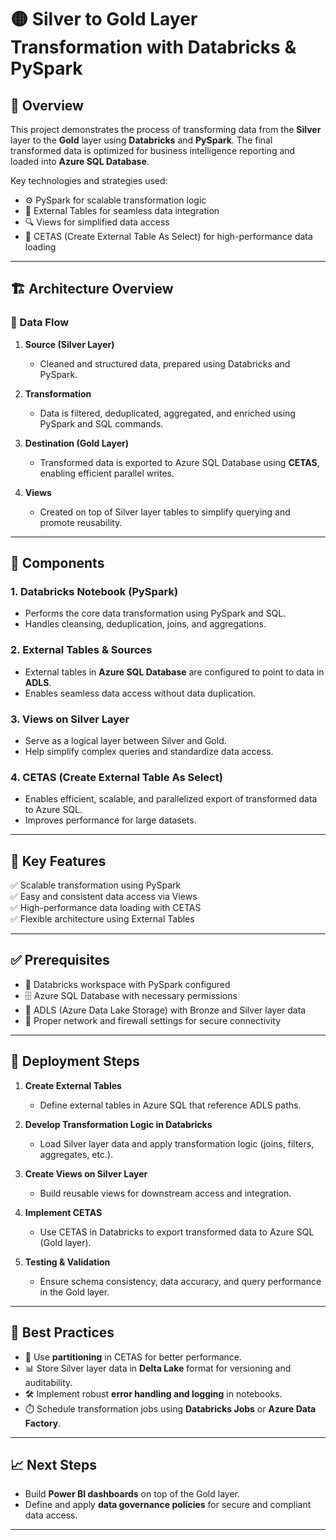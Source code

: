 # 🟡 Silver to Gold Layer Transformation with Databricks & PySpark

## 📌 Overview

This project demonstrates the process of transforming data from the **Silver** layer to the **Gold** layer using **Databricks** and **PySpark**. The final transformed data is optimized for business intelligence reporting and loaded into **Azure SQL Database**.

Key technologies and strategies used:
- ⚙️ PySpark for scalable transformation logic  
- 📂 External Tables for seamless data integration  
- 🔍 Views for simplified data access  
- 🚀 CETAS (Create External Table As Select) for high-performance data loading

---

## 🏗️ Architecture Overview

### 🔄 Data Flow

1. **Source (Silver Layer)**  
   - Cleaned and structured data, prepared using Databricks and PySpark.

2. **Transformation**  
   - Data is filtered, deduplicated, aggregated, and enriched using PySpark and SQL commands.

3. **Destination (Gold Layer)**  
   - Transformed data is exported to Azure SQL Database using **CETAS**, enabling efficient parallel writes.

4. **Views**  
   - Created on top of Silver layer tables to simplify querying and promote reusability.

---

## 🔧 Components

### 1. Databricks Notebook (PySpark)
- Performs the core data transformation using PySpark and SQL.
- Handles cleansing, deduplication, joins, and aggregations.

### 2. External Tables & Sources
- External tables in **Azure SQL Database** are configured to point to data in **ADLS**.
- Enables seamless data access without data duplication.

### 3. Views on Silver Layer
- Serve as a logical layer between Silver and Gold.
- Help simplify complex queries and standardize data access.

### 4. CETAS (Create External Table As Select)
- Enables efficient, scalable, and parallelized export of transformed data to Azure SQL.
- Improves performance for large datasets.

---

## 🌟 Key Features

✅ Scalable transformation using PySpark  
✅ Easy and consistent data access via Views  
✅ High-performance data loading with CETAS  
✅ Flexible architecture using External Tables  

---

## ✅ Prerequisites

- 🧠 Databricks workspace with PySpark configured  
- 🗄️ Azure SQL Database with necessary permissions  
- 📁 ADLS (Azure Data Lake Storage) with Bronze and Silver layer data  
- 🔐 Proper network and firewall settings for secure connectivity  

---

## 🚀 Deployment Steps

1. **Create External Tables**
   - Define external tables in Azure SQL that reference ADLS paths.

2. **Develop Transformation Logic in Databricks**
   - Load Silver layer data and apply transformation logic (joins, filters, aggregates, etc.).

3. **Create Views on Silver Layer**
   - Build reusable views for downstream access and integration.

4. **Implement CETAS**
   - Use CETAS in Databricks to export transformed data to Azure SQL (Gold layer).

5. **Testing & Validation**
   - Ensure schema consistency, data accuracy, and query performance in the Gold layer.

---

## 🧠 Best Practices

- 📌 Use **partitioning** in CETAS for better performance.  
- 📊 Store Silver layer data in **Delta Lake** format for versioning and auditability.  
- 🛠️ Implement robust **error handling and logging** in notebooks.  
- ⏱️ Schedule transformation jobs using **Databricks Jobs** or **Azure Data Factory**.

---

## 📈 Next Steps

- Build **Power BI dashboards** on top of the Gold layer.  
- Define and apply **data governance policies** for secure and compliant data access.  

---


